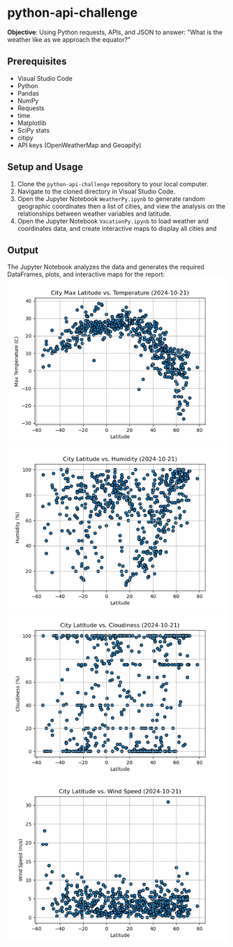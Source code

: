 # python-api-challenge
**Objective**: Using Python requests, APIs, and JSON to answer: "What is the weather like as we approach the equator?"

## Prerequisites
- Visual Studio Code
- Python
- Pandas
- NumPy
- Requests
- time
- Matplotlib
- SciPy stats
- citipy
- API keys (OpenWeatherMap and Geoapify)

## Setup and Usage
1. Clone the `python-api-challenge` repository to your local computer.
2. Navigate to the cloned directory in Visual Studio Code.
3. Open the Jupyter Notebook `WeatherPy.ipynb` to generate random geographic coordinates then a list of cities, and view the analysis on the relationships between weather variables and latitude.
4. Open the Jupyter Notebook `VacationPy.ipynb` to load weather and coordinates data, and create interactive maps to display all cities and 

## Output
The Jupyter Notebook analyzes the data and generates the required DataFrames, plots, and interactive maps for the report:
![Latitude vs Temperature](WeatherPy_VacationPy/output_data/Fig1.png)
![Latitude vs Humidity](WeatherPy_VacationPy/output_data/Fig2.png)
![Latitude vs Cloudiness](WeatherPy_VacationPy/output_data/Fig3.png)
![Latitude vs Wind Speed](WeatherPy_VacationPy/output_data/Fig4.png)
